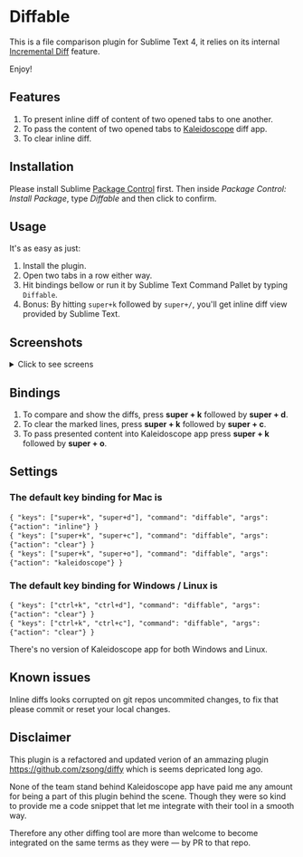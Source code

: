# Diffable

This is a file comparison plugin for Sublime Text 4, it relies on its internal [Incremental Diff](http://www.sublimetext.com/docs/incremental_diff.html) feature.

Enjoy!

## Features

1. To present inline diff of content of two opened tabs to one another.
2. To pass the content of two opened tabs to [Kaleidoscope](https://kaleidoscope.app) diff app.
3. To clear inline diff.

## Installation

Please install Sublime [Package Control]("https://sublime.wbond.net/installation") first. Then inside *Package Control: Install Package*, type *Diffable* and then click to confirm.

## Usage

It's as easy as just:

1. Install the plugin.
2. Open two tabs in a row either way.
3. Hit bindings bellow or run it by Sublime Text Command Pallet by typing `Diffable`.
4. Bonus: By hitting `super+k` followed by `super+/`, you'll get inline diff view provided by Sublime Text.

## Screenshots

<details><summary>Click to see screens</summary>

![](static/image_one_pane.png)

![](static/image_one_pane_expanded.png)

![](static/image_two_panes.png)

![](static/image_two_panes_expanded.png)

</details>

## Bindings

1. To compare and show the diffs, press **super + k** followed by **super + d**.
2. To clear the marked lines, press **super + k** followed by **super + c**.
3. To pass presented content into Kaleidoscope app press **super + k** followed by **super + o**.

## Settings
### The default key binding for Mac is

```
{ "keys": ["super+k", "super+d"], "command": "diffable", "args": {"action": "inline"} }
{ "keys": ["super+k", "super+c"], "command": "diffable", "args": {"action": "clear"} }
{ "keys": ["super+k", "super+o"], "command": "diffable", "args": {"action": "kaleidoscope"} }
```

### The default key binding for Windows / Linux is

```
{ "keys": ["ctrl+k", "ctrl+d"], "command": "diffable", "args": {"action": "clear"} }
{ "keys": ["ctrl+k", "ctrl+c"], "command": "diffable", "args": {"action": "clear"} }
```

There's no version of Kaleidoscope app for both Windows and Linux.

## Known issues

Inline diffs looks corrupted on git repos uncommited changes, to fix that please commit or reset your local changes.

## Disclaimer

This plugin is a refactored and updated verion of an ammazing plugin https://github.com/zsong/diffy which is seems depricated long ago.

None of the team stand behind Kaleidoscope app have paid me any amount for being a part of this plugin behind the scene. Though they were so kind to provide me a code snippet that let me integrate with their tool in a smooth way.

Therefore any other diffing tool are more than welcome to become integrated on the same terms as they were — by PR to that repo.